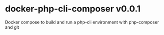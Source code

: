 # docker-php-cli-composer v0.0.1

Docker compose to build and run a php-cli environment with php-composer and git

